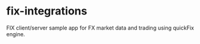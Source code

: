 # fix-integrations
FIX client/server sample app for FX market data and trading using quickFix engine. 
